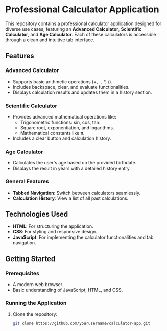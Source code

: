 # Professional Calculator Application

This repository contains a professional calculator application designed for diverse use cases, featuring an **Advanced Calculator**, **Scientific Calculator**, and **Age Calculator**. Each of these calculators is accessible through a clean and intuitive tab interface.

## Features

### Advanced Calculator
- Supports basic arithmetic operations (+, -, *, /).
- Includes backspace, clear, and evaluate functionalities.
- Displays calculation results and updates them in a history section.

### Scientific Calculator
- Provides advanced mathematical operations like:
  - Trigonometric functions: sin, cos, tan.
  - Square root, exponentiation, and logarithms.
  - Mathematical constants like π.
- Includes a clear button and calculation history.

### Age Calculator
- Calculates the user's age based on the provided birthdate.
- Displays the result in years with a detailed history entry.

### General Features
- **Tabbed Navigation**: Switch between calculators seamlessly.
- **Calculation History**: View a list of all past calculations.

## Technologies Used
- **HTML**: For structuring the application.
- **CSS**: For styling and responsive design.
- **JavaScript**: For implementing the calculator functionalities and tab navigation.

## Getting Started

### Prerequisites
- A modern web browser.
- Basic understanding of JavaScript, HTML, and CSS.

### Running the Application
1. Clone the repository:
   ```bash
   git clone https://github.com/yourusername/calculator-app.git
